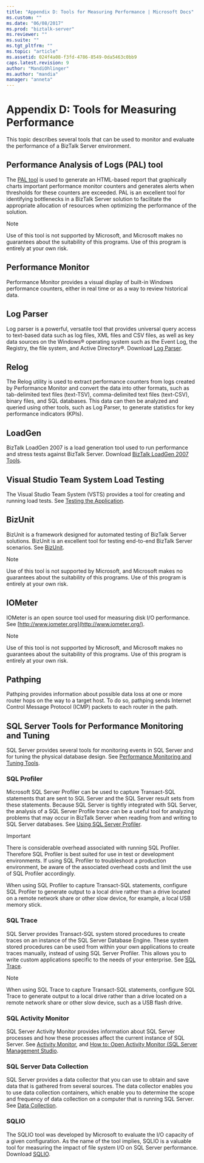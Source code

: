 ```yaml
---
title: "Appendix D: Tools for Measuring Performance | Microsoft Docs"
ms.custom: ""
ms.date: "06/08/2017"
ms.prod: "biztalk-server"
ms.reviewer: ""
ms.suite: ""
ms.tgt_pltfrm: ""
ms.topic: "article"
ms.assetid: 024f4a08-f3fd-4786-8549-0da5463c0bb9
caps.latest.revision: 9
author: "MandiOhlinger"
ms.author: "mandia"
manager: "anneta"
---
```

# Appendix D: Tools for Measuring Performance
This topic describes several tools that can be used to monitor and evaluate the performance of a BizTalk Server environment.  
  
## Performance Analysis of Logs (PAL) tool  
 The [PAL tool](https://github.com/clinthuffman/PAL) is used to generate an HTML-based report that graphically charts important performance monitor counters and generates alerts when thresholds for these counters are exceeded. PAL is an excellent tool for identifying bottlenecks in a BizTalk Server solution to facilitate the appropriate allocation of resources when optimizing the performance of the solution. 
  
> [!NOTE]  
>  Use of this tool is not supported by Microsoft, and Microsoft makes no guarantees about the suitability of this programs. Use of this program is entirely at your own risk.  
  
## Performance Monitor  
 Performance Monitor provides a visual display of built-in Windows performance counters, either in real time or as a way to review historical data.  
  
## Log Parser  
 Log parser is a powerful, versatile tool that provides universal query access to text-based data such as log files, XML files and CSV files, as well as key data sources on the Windows® operating system such as the Event Log, the Registry, the file system, and Active Directory®. Download [Log Parser](https://www.microsoft.com/download/details.aspx?id=24659).
  
## Relog  
 The Relog utility is used to extract performance counters from logs created by Performance Monitor and convert the data into other formats, such as tab-delimited text files (text-TSV), comma-delimited text files (text-CSV), binary files, and SQL databases. This data can then be analyzed and queried using other tools, such as Log Parser, to generate statistics for key performance indicators (KPIs). 
  
## LoadGen  
 BizTalk LoadGen 2007 is a load generation tool used to run performance and stress tests against BizTalk Server. Download [BizTalk LoadGen 2007 Tools](https://www.microsoft.com/download/details.aspx?id=14925).
  
## Visual Studio Team System Load Testing  
 The Visual Studio Team System (VSTS) provides a tool for creating and running load tests. See [Testing the Application](https://docs.microsoft.com/vsts/manual-test/overview).
  
## BizUnit  
 BizUnit is a framework designed for automated testing of BizTalk Server solutions. BizUnit is an excellent tool for testing end-to-end BizTalk Server scenarios. See [BizUnit](https://github.com/BizUnit/BizUnit).
  
> [!NOTE]  
>  Use of this tool is not supported by Microsoft, and Microsoft makes no guarantees about the suitability of this programs. Use of this program is entirely at your own risk.  
  
## IOMeter  
 IOMeter is an open source tool used for measuring disk I/O performance. See [http://www.iometer.org](http://www.iometer.org/).
  
> [!NOTE]  
>  Use of this tool is not supported by Microsoft, and Microsoft makes no guarantees about the suitability of this programs. Use of this program is entirely at your own risk.  
  

## Pathping  
 Pathping provides information about possible data loss at one or more router hops on the way to a target host. To do so, pathping sends Internet Control Message Protocol (ICMP) packets to each router in the path. 
  
## SQL Server Tools for Performance Monitoring and Tuning  
SQL Server provides several tools for monitoring events in SQL Server and for tuning the physical database design. See [Performance Monitoring and Tuning Tools](https://docs.microsoft.com/en-us/sql/relational-databases/performance/performance-monitoring-and-tuning-tools). 
  
### SQL Profiler  
 Microsoft SQL Server Profiler can be used to capture Transact-SQL statements that are sent to SQL Server and the SQL Server result sets from these statements. Because SQL Server is tightly integrated with SQL Server, the analysis of a SQL Server Profile trace can be a useful tool for analyzing problems that may occur in BizTalk Server when reading from and writing to SQL Server databases. See [Using SQL Server Profiler](https://docs.microsoft.com/sql/tools/sql-server-profiler/sql-server-profiler-templates-and-permissions).
  
> [!IMPORTANT]  
>  There is considerable overhead associated with running SQL Profiler. Therefore SQL Profiler is best suited for use in test or development environments. If using SQL Profiler to troubleshoot a production environment, be aware of the associated overhead costs and limit the use of SQL Profiler accordingly.  
> 
>  When using SQL Profiler to capture Transact-SQL statements, configure SQL Profiler to generate output to a local drive rather than a drive located on a remote network share or other slow device, for example, a local USB memory stick.  
  
### SQL Trace  
 SQL Server provides Transact-SQL system stored procedures to create traces on an instance of the SQL Server Database Engine. These system stored procedures can be used from within your own applications to create traces manually, instead of using SQL Server Profiler. This allows you to write custom applications specific to the needs of your enterprise. See [SQL Trace](https://docs.microsoft.com/sql/relational-databases/sql-trace/sql-trace). 
  
> [!NOTE]  
>  When using SQL Trace to capture Transact-SQL statements, configure SQL Trace to generate output to a local drive rather than a drive located on a remote network share or other slow device, such as a USB flash drive.  
  
### SQL Activity Monitor  
SQL Server Activity Monitor provides information about SQL Server processes and how these processes affect the current instance of SQL Server. See [Activity Monitor](https://docs.microsoft.com/sql/relational-databases/performance-monitor/activity-monitor), and [How to: Open Activity Monitor (SQL Server Management Studio](https://docs.microsoft.com/sql/relational-databases/performance-monitor/open-activity-monitor-sql-server-management-studio). 
  
### SQL Server Data Collection  
SQL Server provides a data collector that you can use to obtain and save data that is gathered from several sources. The data collector enables you to use data collection containers, which enable you to determine the scope and frequency of data collection on a computer that is running SQL Server. See [Data Collection](https://docs.microsoft.com/sql/relational-databases/data-collection/data-collection).
  
### SQLIO  
 The SQLIO tool was developed by Microsoft to evaluate the I/O capacity of a given configuration. As the name of the tool implies, SQLIO is a valuable tool for measuring the impact of file system I/O on SQL Server performance. Download [SQLIO](https://www.microsoft.com/download/details.aspx?id=20163).